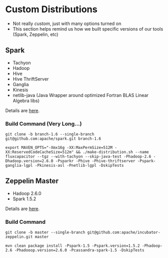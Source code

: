 # Custom Distributions
* Not really *custom*, just with many options turned on
* This section helps remind us how we built specific versions of our tools (Spark, Zeppelin, etc)

## Spark
* Tachyon
* Hadoop 
* Hive
* Hive ThriftServer
* Ganglia
* Kinesis
* netlib-java (Java Wrapper around optimized Fortran BLAS Linear Algebra libs)

Details are [here](http://spark.apache.org/docs/latest/building-spark.html).

### Build Command (Very Long...)
```
git clone -b branch-1.6 --single-branch git@github.com:apache/spark.git branch-1.6
```
```
export MAVEN_OPTS="-Xmx16g -XX:MaxPermSize=512M -XX:ReservedCodeCacheSize=512m" && ./make-distribution.sh --name fluxcapacitor --tgz --with-tachyon --skip-java-test -Phadoop-2.6 -Dhadoop.version=2.6.0 -Psparkr -Phive -Phive-thriftserver -Pspark-ganglia-lgpl -Pkinesis-asl -Pnetlib-lgpl -DskipTests
```

## Zeppelin Master
* Hadoop 2.6.0
* Spark 1.5.2

Details are [here](https://github.com/apache/incubator-zeppelin).

### Build Command
```
git clone -b master --single-branch git@github.com:apache/incubator-zeppelin.git master
```
```
mvn clean package install -Pspark-1.5 -Pspark.version=1.5.2 -Phadoop-2.6 -Phadooop.version=2.6.0 -Pcassandra-spark-1.5 -DskipTests
```